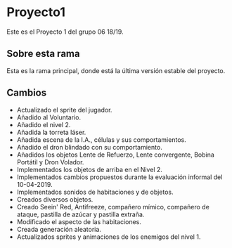 ﻿# Proyecto1

Este es el Proyecto 1 del grupo 06 18/19.

## Sobre esta rama

Esta es la rama principal, donde está la última versión estable del proyecto.

## Cambios

- Actualizado el sprite del jugador.
- Añadido al Voluntario.
- Añadido el nivel 2.
- Añadida la torreta láser.
- Añadida escena de la I.A., células y sus comportamientos.
- Añadido el dron blindado con su comportamiento.
- Añadidos los objetos Lente de Refuerzo, Lente convergente, Bobina Portátil y Dron Volador.
- Implementados los objetos de arriba en el Nivel 2.
- Implementados cambios propuestos durante la evaluación informal del 10-04-2019.
- Implementados sonidos de habitaciones y de objetos.
- Creados diversos objetos.
- Creado Seein' Red, Antifreeze, compañero mímico, compañero de ataque, pastilla de azúcar y pastilla extraña.
- Modificado el aspecto de las habitaciones.
- Creada generación aleatoria.
- Actualizados sprites y animaciones de los enemigos del nivel 1.
